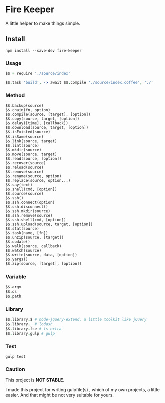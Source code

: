# Fire Keeper

A little helper to make things simple.

## Install

```shell
npm install --save-dev fire-keeper
```

### Usage

```coffeescript
$$ = require './source/index'

$$.task 'build', -> await $$.compile './source/index.coffee', './'
```

### Method

>
    $$.backup(source)
    $$.chain(fn, option)
    $$.compile(source, [target], [option])
    $$.copy(source, target, [option])
    $$.delay([time], [callback])
    $$.download(source, target, [option])
    $$.isExisted(source)
    $$.isSame(source)
    $$.link(source, target)
    $$.lint(source)
    $$.mkdir(source)
    $$.move(source, target)
    $$.read(source, [option])
    $$.recover(source)
    $$.reload(source)
    $$.remove(source)
    $$.rename(source, option)
    $$.replace(source, option...)
    $$.say(text)
    $$.shell(cmd, [option])
    $$.source(source)
    $$.ssh()
    $$.ssh.connect(option)
    $$.ssh.disconnect()
    $$.ssh.mkdir(source)
    $$.ssh.remove(source)
    $$.ssh.shell(cmd, [option])
    $$.ssh.upload(source, target, [option])
    $$.stat(source)
    $$.task(name, [fn])
    $$.unzip(source, [target])
    $$.update()
    $$.walk(source, callback)
    $$.watch(source)
    $$.write(source, data, [option])
    $$.yargs()
    $$.zip(source, [target], [option])

### Variable

```coffeescript
$$.argv
$$.os
$$.path
```

### Library

```coffeescript
$$.library.$ # node-jquery-extend, a little toolkit like jQuery
$$.library._ # lodash
$$.library.fse # fs-extra
$$.library.gulp # gulp
```

### Test

```shell
gulp test
```

### Caution

This project is **NOT STABLE**.

I made this project for writing gulpfile(s) , which of my own projects, a little easier. And that might be not very suitable for yours.